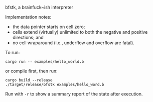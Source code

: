 bfstk, a brainfuck~ish interpreter

Implementation notes:

- the data pointer starts on cell zero;
- cells extend (virtually) unlimited to both the negative and positive directions; and
- no cell wraparound (i.e., underflow and overflow are fatal).

To run:

```
cargo run -- examples/hello_world.b
```

or compile first, then run:

```
cargo build --release
./target/release/bfstk examples/hello_word.b
```

Run with `-r` to show a summary report of the state after execution.
